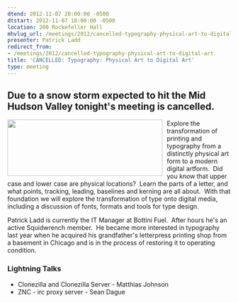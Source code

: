 ```yaml
---
dtend: 2012-11-07 20:00:00 -0500
dtstart: 2012-11-07 18:00:00 -0500
location: 200 Rockefeller Hall
mhvlug_url: /meetings/2012/cancelled-typography-physical-art-to-digital-art
presenter: Patrick Ladd
redirect_from:
- /meetings/2012/cancelled-typography-physical-art-to-digital-art
title: 'CANCELLED: Typography: Physical Art to Digital Art'
type: meeting
---
```





## Due to a snow storm expected to hit the Mid Hudson Valley tonight's meeting is cancelled. 



<img alt="" src="/sites/default/files/u26/type_anat.jpg" style="width: 350px; height: 127px; float: left; padding-right: 10px; " />Explore the transformation of printing and typography from a distinctly physical art form to a modern digital artform.  Did you know that upper case and lower case are physical locations?  Learn the parts of a letter, and what points, tracking, leading, baselines and kerning are all about.  With that foundation we will explore the transformation of type onto digital media, including a discussion of fonts, formats and tools for type design.

Patrick Ladd is currently the IT Manager at Bottini Fuel.  After hours he's an active Squidwrench member.  He became more interested in typography last year when he acquired his grandfather's letterpress printing shop from a basement in Chicago and is in the process of restoring it to operating condition.

### Lightning Talks
- Clonezilla and Clonezilla Server - Matthias Johnson
- ZNC - irc proxy server - Sean Dague